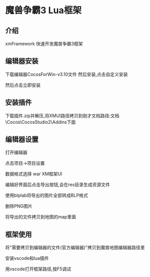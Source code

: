 # 魔兽争霸3 Lua框架

## 介绍
xmFramework 快速开发魔兽争霸3框架

## 编辑器安装
下载编辑器CocosForWin-v3.10文件
然后安装,点击自定义安装

然后点击立即安装


## 安装插件
下载插件.zip并解压,将XMUI路径拷贝到刚才文档路径:文档\Cocos\CocosStudio2\Addins下面

## 编辑器设置
打开编辑器


点击项目->项目设置

数据格式选择 war XM框架UI

编辑好界面后点击导出按钮,会在res目录生成资源文件

使用blplab将导出的图片全部转成BLP格式

删除PNG图片

将导出的文件拷贝到地图的map里面

## 框架使用
将"需要拷贝到编辑器的文件(官方编辑器)"拷贝到魔兽地图编辑器路径里

安装vscode和lua插件

用vscode打开框架路径,按F5调试